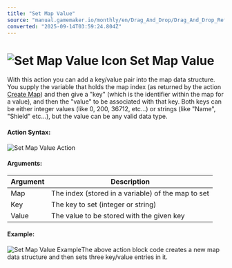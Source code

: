 ```yaml
---
title: "Set Map Value"
source: "manual.gamemaker.io/monthly/en/Drag_And_Drop/Drag_And_Drop_Reference/Data_Structures/Set_Map_Value.htm"
converted: "2025-09-14T03:59:24.804Z"
---
```


# ![Set Map Value Icon](../../../assets/Images/Scripting_Reference/Drag_And_Drop/Reference/Data_Structures/i_DS_Set_Map_Value.png) Set Map Value

With this action you can add a key/value pair into the map data structure. You supply the variable that holds the map index (as returned by the action [Create Map](Create_Map.md)) and then give a "key" (which is the identifier within the map for a value), and then the "value" to be associated with that key. Both keys can be either integer values (like 0, 200, 36712, etc...) or strings (like "Name", "Shield" etc...), but the value can be any valid data type.

#### Action Syntax:

![Set Map Value Action](../../../assets/Images/Scripting_Reference/Drag_And_Drop/Reference/Data_Structures/a_DS_Set_Map_Value.png)

#### Arguments:

| Argument | Description |
| --- | --- |
| Map | The index (stored in a variable) of the map to set |
| Key | The key to set (integer or string) |
| Value | The value to be stored with the given key |

#### Example:

![Set Map Value Example](../../../assets/Images/Scripting_Reference/Drag_And_Drop/Reference/Data_Structures/e_DS_Set_Map_Value.png)The above action block code creates a new map data structure and then sets three key/value entries in it.